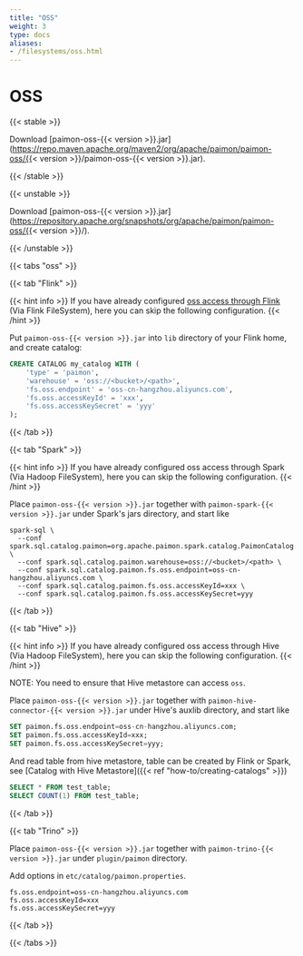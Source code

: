 ```yaml
---
title: "OSS"
weight: 3
type: docs
aliases:
- /filesystems/oss.html
---
```

<!--
Licensed to the Apache Software Foundation (ASF) under one
or more contributor license agreements.  See the NOTICE file
distributed with this work for additional information
regarding copyright ownership.  The ASF licenses this file
to you under the Apache License, Version 2.0 (the
"License"); you may not use this file except in compliance
with the License.  You may obtain a copy of the License at

  http://www.apache.org/licenses/LICENSE-2.0

Unless required by applicable law or agreed to in writing,
software distributed under the License is distributed on an
"AS IS" BASIS, WITHOUT WARRANTIES OR CONDITIONS OF ANY
KIND, either express or implied.  See the License for the
specific language governing permissions and limitations
under the License.
-->

# OSS

{{< stable >}}

Download [paimon-oss-{{< version >}}.jar](https://repo.maven.apache.org/maven2/org/apache/paimon/paimon-oss/{{< version >}}/paimon-oss-{{< version >}}.jar).

{{< /stable >}}

{{< unstable >}}

Download [paimon-oss-{{< version >}}.jar](https://repository.apache.org/snapshots/org/apache/paimon/paimon-oss/{{< version >}}/).

{{< /unstable >}}

{{< tabs "oss" >}}

{{< tab "Flink" >}}

{{< hint info >}}
If you have already configured [oss access through Flink](https://nightlies.apache.org/flink/flink-docs-stable/docs/deployment/filesystems/oss/) (Via Flink FileSystem),
here you can skip the following configuration.
{{< /hint >}}

Put `paimon-oss-{{< version >}}.jar` into `lib` directory of your Flink home, and create catalog:

```sql
CREATE CATALOG my_catalog WITH (
    'type' = 'paimon',
    'warehouse' = 'oss://<bucket>/<path>',
    'fs.oss.endpoint' = 'oss-cn-hangzhou.aliyuncs.com',
    'fs.oss.accessKeyId' = 'xxx',
    'fs.oss.accessKeySecret' = 'yyy'
);
```

{{< /tab >}}

{{< tab "Spark" >}}

{{< hint info >}}
If you have already configured oss access through Spark (Via Hadoop FileSystem), here you can skip the following configuration.
{{< /hint >}}

Place `paimon-oss-{{< version >}}.jar` together with `paimon-spark-{{< version >}}.jar` under Spark's jars directory, and start like

```shell
spark-sql \ 
  --conf spark.sql.catalog.paimon=org.apache.paimon.spark.catalog.PaimonCatalog \
  --conf spark.sql.catalog.paimon.warehouse=oss://<bucket>/<path> \
  --conf spark.sql.catalog.paimon.fs.oss.endpoint=oss-cn-hangzhou.aliyuncs.com \
  --conf spark.sql.catalog.paimon.fs.oss.accessKeyId=xxx \
  --conf spark.sql.catalog.paimon.fs.oss.accessKeySecret=yyy
```

{{< /tab >}}

{{< tab "Hive" >}}

{{< hint info >}}
If you have already configured oss access through Hive (Via Hadoop FileSystem), here you can skip the following configuration.
{{< /hint >}}

NOTE: You need to ensure that Hive metastore can access `oss`.

Place `paimon-oss-{{< version >}}.jar` together with `paimon-hive-connector-{{< version >}}.jar` under Hive's auxlib directory, and start like

```sql
SET paimon.fs.oss.endpoint=oss-cn-hangzhou.aliyuncs.com;
SET paimon.fs.oss.accessKeyId=xxx;
SET paimon.fs.oss.accessKeySecret=yyy;
```

And read table from hive metastore, table can be created by Flink or Spark, see [Catalog with Hive Metastore]({{< ref "how-to/creating-catalogs" >}})
```sql
SELECT * FROM test_table;
SELECT COUNT(1) FROM test_table;
```

{{< /tab >}}

{{< tab "Trino" >}}

Place `paimon-oss-{{< version >}}.jar` together with `paimon-trino-{{< version >}}.jar` under `plugin/paimon` directory.

Add options in `etc/catalog/paimon.properties`.
```shell
fs.oss.endpoint=oss-cn-hangzhou.aliyuncs.com
fs.oss.accessKeyId=xxx
fs.oss.accessKeySecret=yyy
```

{{< /tab >}}

{{< /tabs >}}
